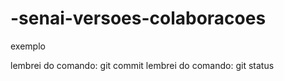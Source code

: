 # -senai-versoes-colaboracoes

exemplo

lembrei do comando: git commit
lembrei do comando: git status